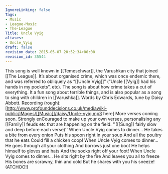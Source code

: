 ```yaml
---
IgnoreLinking: false
Tags:
- Music
- League-Music
- The-League
Title: Uncle Vyig
aliases:
- Uncle_Vyig
draft: false
revision_date: 2015-05-07 20:52:34+00:00
revision_id: 35544
---
```


This song is well known in [[Temeschwar]], the Varushkan city that joined [[The League]]. It’s about organised crime, which was once endemic there, and was referred to obliquely as “[[Uncle Vyig]]” (“Uncle [[Vyig]] had his hands in my pockets”, etc). The song is about how crime takes a cut of everything. It a fun song about terrible things, and is also popular as a song to sing with children in [[Varushka]].
Words by Chris Edwards, tune by Daisy Abbott.
Recording (rough): [http://www.profounddecisions.co.uk/mediawiki-public/iMages/[[Music]]/daisy/Uncle-vyig.mp3 here]
More verses coming soon. Strongly enCouraged to make up your own verses, personalising any [[Family]] feuds etc that are happening on the field.
''([[Sung]] fairly slow and deep before each verse)''
When Uncle Vyig comes to dinner... 
He takes a bite from every onion
Puts his spoon right in your soup
And all the poultry that he eats
Could fill a chicken coop!
When Uncle Vyig comes to dinner...
He goes through all your clothing
And borrows just one boot
He helps himself to gloves and hats
And the socks right off your foot!
When Uncle Vyig comes to dinner...
He sits right by the fire
And leaves you all to freeze
His bones are scrawny, thin and cold
But he shares with you his sneeze! (ATCHOO!)
